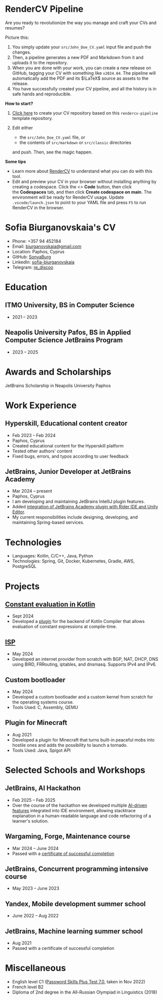 <!-- Remove below in src/markdown/Header.j2.md not in README.md -->

# RenderCV Pipeline

Are you ready to revolutionize the way you manage and craft your CVs and resumes?

Picture this:

1.  You simply update your `src/John_Doe_CV.yaml` input file and push the changes.
2.  Then, a pipeline generates a new PDF and Markdown from it and uploads it to the repository.
3.  When you are done with your work, you can create a new release on GitHub, tagging your CV with something like `v2024.04`. The pipeline will automatically add the PDF and its $\LaTeX$ source as assets to the release.
4.  You have successfully created your CV pipeline, and all the history is in safe hands and reproducible.

**How to start?**

1.  [Click here](https://github.com/new?template_name=rendercv-pipeline&template_owner=sinaatalay) to create your CV repository based on this `rendercv-pipeline` template repository.
2.  Edit either
    -  the `src/John_Doe_CV.yaml` file, or
    -  the contents of `src/markdown` or `src/classic` directories
    
    and push. Then, see the magic happen.

**Some tips**

-  Learn more about [RenderCV](https://github.com/sinaatalay/rendercv) to understand what you can do with this tool.
-  Edit and preview your CV in your browser without installing anything by creating a codespace. Click the <> **Code** button, then click the **Codespaces** tab, and then click **Create codespace on main**. The environment will be ready for RenderCV usage. Update `.vscode/launch.json` to point to your YAML file and press `F5` to run RenderCV in the browser.

<!-- Remove above in src/markdown/Header.j2.md not in README.md -->
# Sofia Biurganovskaia's CV

- Phone: +357 94 452184
- Email: [biurganovskaia@gmail.com](mailto:biurganovskaia@gmail.com)
- Location: Paphos, Cyprus
- GitHub: [SonyaBurg](https://github.com/SonyaBurg)
- LinkedIn: [sofia-biurganovskaia](https://linkedin.com/in/sofia-biurganovskaia)
- Telegram: [re_discoo](https://t.me/re_discoo)


# Education

## ITMO University, BS in Computer Science

- 2021 – 2023

## Neapolis University Pafos, BS in Applied Computer Science JetBrains Program

- 2023 – 2025

# Awards and Scholarships

JetBrains Scholarship in Neapolis University Paphos

# Work Experience

## Hyperskill, Educational content creator

- Feb 2023 – Feb 2024
- Paphos, Cyprus
- Created educational content for the Hyperskill platform
- Tested other authors' content
- Fixed bugs, errors, and typos according to user feedback

## JetBrains, Junior Developer at JetBrains Academy

- Mar 2024 – present
- Paphos, Cyprus
- I am developing and maintaining JetBrains IntelliJ plugin features.
- Added [integration of JetBrains Academy plugin with Rider IDE and Unity Editor](https://drive.google.com/file/d/1WoW1RgmzC_QNE1PJSZ3Bqexz9DNVAvin/view?usp=sharing).
- My current responsibilities include designing, developing, and maintaining Spring-based services.

# Technologies

- Languages: Kotlin, C/C++, Java, Python
- Technologies: Spring, Git, Docker, Kubernetes, Gradle, AWS, PostgreSQL
# Projects

## [Constant evaluation in Kotlin](https://drive.google.com/file/d/1AD9tS-M0FZX2eGw5dcnHjX_YyEh3BLGl/view?usp=sharing)

- Sept 2024
- Developed a [plugin](https://github.com/SonyaBurg/kotlin-constexpr-support) for the backend of Kotlin Compiler that allows evaluation of constant expressions at compile-time.

## [ISP](https://github.com/asahium/isp)

- May 2024
- Developed an internet provider from scratch with BGP, NAT, DHCP, DNS using BIRD, FRRouting, iptables, and dnsmasq. Supports IPv4 and IPv6.

## Custom bootloader

- May 2024
- Developed a custom bootloader and a custom kernel from scratch for the operating systems course.
- Tools Used: C, Assembly, QEMU

## Plugin for Minecraft

- Aug 2021
- Developed a plugin for Minecraft that turns built-in peaceful mobs into hostile ones and adds the possibility to launch a tornado.
- Tools Used: Java, Spigot API

# Selected Schools and Workshops

## JetBrains, AI Hackathon

- Feb 2025 – Feb 2025
- Over the course of the hackathon we developed multiple [AI-driven features](https://github.com/JetBrains/educational-plugin/tree/ai-hackathon-features) integrated into IDE environment, allowing stacktrace explanation in a human-readable language and code refactoring of a learner's solution.

## Wargaming, Forge, Maintenance course

- Mar 2024 – June 2024
- Passed with a [certificate of successful completion](https://drive.google.com/file/d/1p-x37Ugsu4JONwdZj5UdreDqEqGhXrW3/view?usp=sharing)

## JetBrains, Concurrent programming intensive course

- May 2023 – June 2023

## Yandex, Mobile development summer school

- June 2022 – Aug 2022

## JetBrains, Machine learning summer school

- Aug 2021
- Passed with a certificate of successful completion

# Miscellaneous

- English level C1 ([Password Skills Plus Test 7.0](https://drive.google.com/file/d/125A2hjAsJC6aRWulAMg6xOu1e6PfJCy9/view?usp=sharing), taken in Nov 2022)
- French level B2
- Diploma of 2nd degree in the All-Russian Olympiad in Linguistics (2018)
